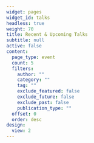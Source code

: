 ```yaml
---
widget: pages
widget_id: talks
headless: true
weight: 70
title: Recent & Upcoming Talks
subtitle: null
active: false
content:
  page_type: event
  count: 5
  filters:
    author: ""
    category: ""
    tag: ""
    exclude_featured: false
    exclude_future: false
    exclude_past: false
    publication_type: ""
  offset: 0
  order: desc
design:
  view: 2
---
```

